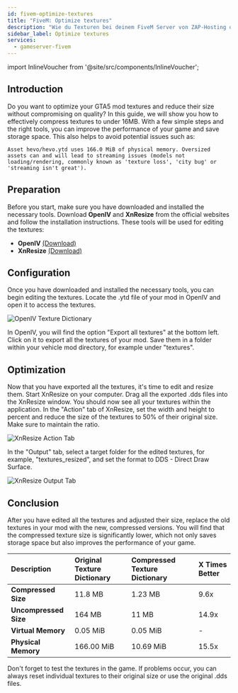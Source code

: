 ```yaml
---
id: fivem-optimize-textures
title: "FiveM: Optimize textures"
description: "Wie du Texturen bei deinem FiveM Server von ZAP-Hosting optimieren kannst - ZAP-Hosting.com - Documentation"
sidebar_label: Optimize textures
services:
  - gameserver-fivem
---
```


import InlineVoucher from '@site/src/components/InlineVoucher';

## Introduction
Do you want to optimize your GTA5 mod textures and reduce their size without compromising on quality? In this guide, we will show you how to effectively compress textures to under 16MB. With a few simple steps and the right tools, you can improve the performance of your game and save storage space. This also helps to avoid potential issues such as:

```
Asset hevo/hevo.ytd uses 166.0 MiB of physical memory. Oversized assets can and will lead to streaming issues (models not loading/rendering, commonly known as 'texture loss', 'city bug' or 'streaming isn't great').
```

<InlineVoucher />


## Preparation

Before you start, make sure you have downloaded and installed the necessary tools. Download **OpenIV** and **XnResize** from the official websites and follow the installation instructions. These tools will be used for editing the textures:

- **OpenIV**  [(Download)](https://openiv.com/)
- **XnResize** [(Download)](https://www.xnview.com/en/xnresize/#downloads)



## Configuration
Once you have downloaded and installed the necessary tools, you can begin editing the textures. Locate the .ytd file of your mod in OpenIV and open it to access the textures. 

![OpenIV Texture Dictionary](https://screensaver01.zap-hosting.com/index.php/s/K879XfYoR4sqN6d/preview) 

In OpenIV, you will find the option "Export all textures" at the bottom left. Click on it to export all the textures of your mod. Save them in a folder within your vehicle mod directory, for example under "textures". 



## Optimization

Now that you have exported all the textures, it's time to edit and resize them. Start XnResize on your computer. Drag all the exported .dds files into the XnResize window. You should now see all your textures within the application. In the "Action" tab of XnResize, set the width and height to percent and reduce the size of the textures to 50% of their original size. Make sure to maintain the ratio.

![XnResize Action Tab](https://screensaver01.zap-hosting.com/index.php/s/sQMq7goPYDb89cM/preview)



In the "Output" tab, select a target folder for the edited textures, for example, "textures_resized", and set the format to DDS - Direct Draw Surface.

![XnResize Output Tab](https://screensaver01.zap-hosting.com/index.php/s/Do927b2WQsYTszN/preview)



## Conclusion
After you have edited all the textures and adjusted their size, replace the old textures in your mod with the new, compressed versions. You will find that the compressed texture size is significantly lower, which not only saves storage space but also improves the performance of your game. 

| **Description**            | **Original Texture Dictionary** | Compressed Texture Dictionary | X Times Better     |
| :-------------------------- | :------------------------------ | :---------------------------- | :----------------- |
| **Compressed Size**         | 11.8 MB                         | 1.23 MB                        | 9.6x               |
| **Uncompressed Size**       | 164 MB                          | 11 MB                          | 14.9x              |
| **Virtual Memory**          | 0.05 MiB                        | 0.05 MiB                       | -                  |
| **Physical Memory**         | 166.00 MiB                      | 10.69 MiB                      | 15.5x              |

Don't forget to test the textures in the game. If problems occur, you can always reset individual textures to their original size or use the original .dds files.

<InlineVoucher />
